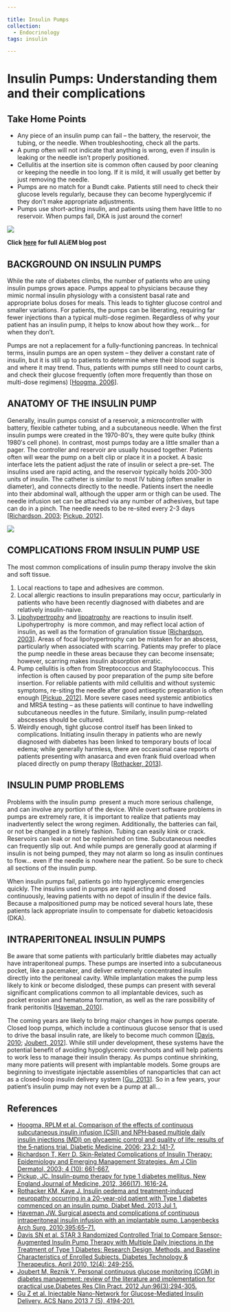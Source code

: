 ```yaml
---

title: Insulin Pumps
collection:
  - Endocrinology
tags: insulin

---
```


# Insulin Pumps: Understanding them and their complications

## Take Home Points

-   Any piece of an insulin pump can fail – the battery, the reservoir, the tubing, or the needle. When troubleshooting, check all the parts.
-   A pump often will not indicate that anything is wrong, even if insulin is leaking or the needle isn’t properly positioned.
-   Cellulitis at the insertion site is common often caused by poor cleaning or keeping the needle in too long. If it is mild, it will usually get better by just removing the needle.
-   Pumps are no match for a Bundt cake. Patients still need to check their glucose levels regularly, because they can become hyperglycemic if they don’t make appropriate adjustments.
-   Pumps use short-acting insulin, and patients using them have little to no reservoir. When pumps fail, DKA is just around the corner!

![](https://d2p53dh3qxfm0x.cloudfront.net/uploads/img/1jy/1/l/2fa8b5a2-0bff-53dc-bd2b-cdc6b86e3773/640.png)

**Click [here](http://academiclifeinem.com/insulin-pumps-understanding-them-and-complications/) for full ALiEM blog post**

## BACKGROUND ON INSULIN PUMPS

While the rate of diabetes climbs, the number of patients who are using insulin pumps grows apace. Pumps appeal to physicians because they mimic normal insulin physiology with a consistent basal rate and appropriate bolus doses for meals. This leads to tighter glucose control and smaller variations. For patients, the pumps can be liberating, requiring far fewer injections than a typical multi-dose regimen. Regardless of why your patient has an insulin pump, it helps to know about how they work… for when they don’t.

Pumps are not a replacement for a fully-functioning pancreas. In technical terms, insulin pumps are an open system – they deliver a constant rate of insulin, but it is still up to patients to determine where their blood sugar is and where it may trend. Thus, patients with pumps still need to count carbs, and check their glucose frequently (often more frequently than those on multi-dose regimens) \[[Hoogma, 2006](www.ncbi.nlm.nih.gov/pubmed/?term=16433711)\].

## ANATOMY OF THE INSULIN PUMP

Generally, insulin pumps consist of a reservoir, a microcontroller with battery, flexible catheter tubing, and a subcutaneous needle. When the first insulin pumps were created in the 1970-80′s, they were quite bulky (think 1980′s cell phone). In contrast, most pumps today are a little smaller than a pager. The controller and reservoir are usually housed together. Patients often will wear the pump on a belt clip or place it in a pocket. A basic interface lets the patient adjust the rate of insulin or select a pre-set. The insulins used are rapid acting, and the reservoir typically holds 200-300 units of insulin. The catheter is similar to most IV tubing (often smaller in diameter), and connects directly to the needle. Patients insert the needle into their abdominal wall, although the upper arm or thigh can be used. The needle infusion set can be attached via any number of adhesives, but tape can do in a pinch. The needle needs to be re-sited every 2-3 days \[[Richardson, 2003](http://www.ncbi.nlm.nih.gov/pubmed/?term=14507228); [Pickup, 2012](http://www.ncbi.nlm.nih.gov/pubmed/16912828)\].

![](https://d2p53dh3qxfm0x.cloudfront.net/uploads/img/1jy/1/l/92f4e72e-e416-5daa-bbcb-4f80be5dea84/640.png)

## COMPLICATIONS FROM INSULIN PUMP USE

The most common complications of insulin pump therapy involve the skin and soft tissue.

1.  Local reactions to tape and adhesives are common.
2.  Local allergic reactions to insulin preparations may occur, particularly in patients who have been recently diagnosed with diabetes and are relatively insulin-naive. 
3.  [Lipohypertrophy](http://academiclifeinem.com/insulin-pumps-understanding-them-and-complications/lump%20under%20the%20skin%20caused%20by%20accumulation%20of%20extra%20fat%20at%20the%20site%20of%20many%20subcutaneous%20injections%20of%20insulin) and [lipoatrophy](http://en.wikipedia.org/wiki/Lipoatrophy) are reactions to insulin itself. Lipohypertrophy  is more common, and may reflect local action of insulin, as well as the formation of granulation tissue \[[Richardson, 2003](http://www.ncbi.nlm.nih.gov/pubmed/?term=14507228)\]. Areas of focal lipohypertrophy can be mistaken for an abscess, particularly when associated with scarring. Patients may prefer to place the pump needle in these areas because they can become insensate; however, scarring makes insulin absorption erratic. 
4.  Pump cellulitis is often from Streptococcus and Staphylococcus. This infection is often caused by poor preparation of the pump site before insertion. For reliable patients with mild cellulitis and without systemic symptoms, re-siting the needle after good antiseptic preparation is often enough \[[Pickup, 2012](http://www.ncbi.nlm.nih.gov/pubmed/16912828)\]. More severe cases need systemic antibiotics and MRSA testing – as these patients will continue to have indwelling subcutaneous needles in the future. Similarly, insulin pump-related abscesses should be cultured.
5.  Weirdly enough, tight glucose control itself has been linked to complications. Initiating insulin therapy in patients who are newly diagnosed with diabetes has been linked to temporary bouts of local edema; while generally harmless, there are occasional case reports of patients presenting with anasarca and even frank fluid overload when placed directly on pump therapy \[[Rothacker, 2013](http://www.ncbi.nlm.nih.gov/pubmed/?term=23815567)\].

## INSULIN PUMP PROBLEMS

Problems with the insulin pump  present a much more serious challenge, and can involve any portion of the device. While overt software problems in pumps are extremely rare, it is important to realize that patients may inadvertently select the wrong regimen. Additionally, the batteries can fail, or not be changed in a timely fashion. Tubing can easily kink or crack. Reservoirs can leak or not be replenished on time. Subcutaneous needles can frequently slip out. And while pumps are generally good at alarming if insulin is not being pumped, they may not alarm so long as insulin continues to flow… even if the needle is nowhere near the patient. So be sure to check all sections of the insulin pump.

When insulin pumps fail, patients go into hyperglycemic emergencies quickly. The insulins used in pumps are rapid acting and dosed continuously, leaving patients with no depot of insulin if the device fails. Because a malpositioned pump may be noticed several hours late, these patients lack appropriate insulin to compensate for diabetic ketoacidosis (DKA).

## INTRAPERITONEAL INSULIN PUMPS

Be aware that some patients with particularly brittle diabetes may actually have intraperitoneal pumps. These pumps are inserted into a subcutaneous pocket, like a pacemaker, and deliver extremely concentrated insulin directly into the peritoneal cavity. While implantation makes the pump less likely to kink or become dislodged, these pumps can present with several significant complications common to all implantable devices, such as pocket erosion and hematoma formation, as well as the rare possibility of frank peritonitis \[[Haveman, 2010](http://www.ncbi.nlm.nih.gov/pubmed/19048281)\].

The coming years are likely to bring major changes in how pumps operate. Closed loop pumps, which include a continuous glucose sensor that is used to drive the basal insulin rate, are likely to become much common \[[Davis, 2010](http://www.ncbi.nlm.nih.gov/pubmed/?term=20210562); [Joubert, 2012](http://www.ncbi.nlm.nih.gov/pubmed/22209014)\]. While still under development, these systems have the potential benefit of avoiding hypoglycemic overshoots and will help patients to work less to manage their insulin therapy. As pumps continue shrinking, many more patients will present with implantable models. Some groups are beginning to investigate injectable assemblies of nanoparticles that can act as a closed-loop insulin delivery system \[[Gu, 2013](http://www.ncbi.nlm.nih.gov/pubmed/23638642)\]. So in a few years, your patient’s insulin pump may not even be a pump at all…

## References

-   [Hoogma, RPLM et al. Comparison of the effects of continuous subcutaneous insulin infusion (CSII) and NPH‐based multiple daily insulin injections (MDI) on glycaemic control and quality of life: results of the 5‐nations trial. Diabetic Medicine. 2006; 23.2: 141-7.](http://www.ncbi.nlm.nih.gov/pubmed/?term=16433711)
-   [Richardson T, Kerr D. Skin-Related Complications of Insulin Therapy: Epidemiology and Emerging Management Strategies. Am J Clin Dermatol, 2003; 4 (10): 661-667.](http://www.ncbi.nlm.nih.gov/pubmed/?term=14507228)
-   [Pickup, JC. Insulin-pump therapy for type 1 diabetes mellitus. New England Journal of Medicine, 2012, 366(17), 1616-24.](http://www.ncbi.nlm.nih.gov/pubmed/16912828)
-   [Rothacker KM, Kaye J. Insulin oedema and treatment-induced neuropathy occurring in a 20-year-old patient with Type 1 diabetes commenced on an insulin pump. Diabet Med. 2013 Jul 1.](http://www.ncbi.nlm.nih.gov/pubmed/?term=23815567)
-   [Haveman JW. Surgical aspects and complications of continuous intraperitoneal insulin infusion with an implantable pump. Langenbecks Arch Surg, 2010;395:65–71.](http://www.ncbi.nlm.nih.gov/pubmed/19048281)
-   [Davis SN et al. STAR 3 Randomized Controlled Trial to Compare Sensor-Augmented Insulin Pump Therapy with Multiple Daily Injections in the Treatment of Type 1 Diabetes: Research Design, Methods, and Baseline Characteristics of Enrolled Subjects. Diabetes Technology & Therapeutics. April 2010, 12(4): 249-255.](http://www.ncbi.nlm.nih.gov/pubmed/?term=20210562)
-   [Joubert M, Reznik Y. Personal continuous glucose monitoring (CGM) in diabetes management: review of the literature and implementation for practical use.Diabetes Res Clin Pract. 2012 Jun;96(3):294-305.](http://www.ncbi.nlm.nih.gov/pubmed/22209014)
-   [Gu Z et al. Injectable Nano-Network for Glucose-Mediated Insulin Delivery. ACS Nano 2013 7 (5), 4194-201.](http://www.ncbi.nlm.nih.gov/pubmed/23638642)
